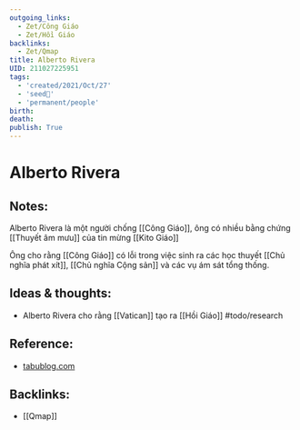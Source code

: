 ```yaml
---
outgoing_links:
  - Zet/Công Giáo
  - Zet/Hồi Giáo
backlinks:
  - Zet/Qmap
title: Alberto Rivera
UID: 211027225951
tags:
  - 'created/2021/Oct/27'
  - 'seed🥜'
  - 'permanent/people'
birth: 
death: 
publish: True
---
```

# Alberto Rivera

## Notes:
Alberto Rivera là một người chống [[Công Giáo]], ông có nhiều bằng chứng [[Thuyết âm mưu]] của tin mừng [[Kito Giáo]]

Ông cho rằng [[Công Giáo]] có lỗi trong việc sinh ra các học thuyết [[Chủ nghĩa phát xít]], [[Chủ nghĩa Cộng sản]] và các vụ ám sát tổng thống.

## Ideas & thoughts:
- Alberto Rivera cho rằng [[Vatican]] tạo ra [[Hồi Giáo]] #todo/research 

## Reference:
- [tabublog.com](https://tabublog.com/2015/12/27/how-the-vatican-created-islam-by-former-jesuit-priest-alberto-rivera/)
## Backlinks:
- [[Qmap]]
